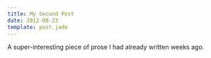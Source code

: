 ```yaml
---
title: My Second Post
date: 2012-08-23
template: post.jade
---
```


A super-interesting piece of prose I had already written weeks ago.